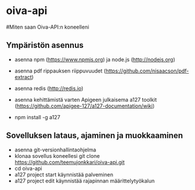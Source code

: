 oiva-api
========

#Miten saan Oiva-API:n koneelleni

## Ympäristön asennus

- asenna npm (https://www.npmjs.org) ja node.js (http://nodejs.org)
- asenna pdf rippauksen riippuvuudet (https://github.com/nisaacson/pdf-extract)
- asenna redis (http://redis.io)

- asenna kehittämistä varten Apigeen julkaisema a127 toolkit (https://github.com/apigee-127/a127-documentation/wiki)
- npm install -g a127

## Sovelluksen lataus, ajaminen ja muokkaaminen
- asenna git-versionhallintaohjelma
- klonaa sovellus koneellesi git clone https://github.com/teemujonkkari/oiva-api.git
- cd oiva-api
- a127 project start käynnistää palveminen
- a127 project edit käynnistää rajapinnan määrittelytyökalun

